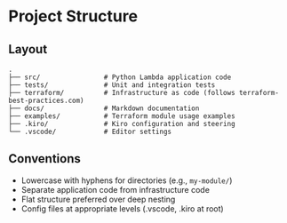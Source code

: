 # Project Structure

## Layout
```
.
├── src/                # Python Lambda application code
├── tests/              # Unit and integration tests
├── terraform/          # Infrastructure as code (follows terraform-best-practices.com)
├── docs/               # Markdown documentation
├── examples/           # Terraform module usage examples
├── .kiro/              # Kiro configuration and steering
└── .vscode/            # Editor settings
```

## Conventions
- Lowercase with hyphens for directories (e.g., `my-module/`)
- Separate application code from infrastructure code
- Flat structure preferred over deep nesting
- Config files at appropriate levels (.vscode, .kiro at root)